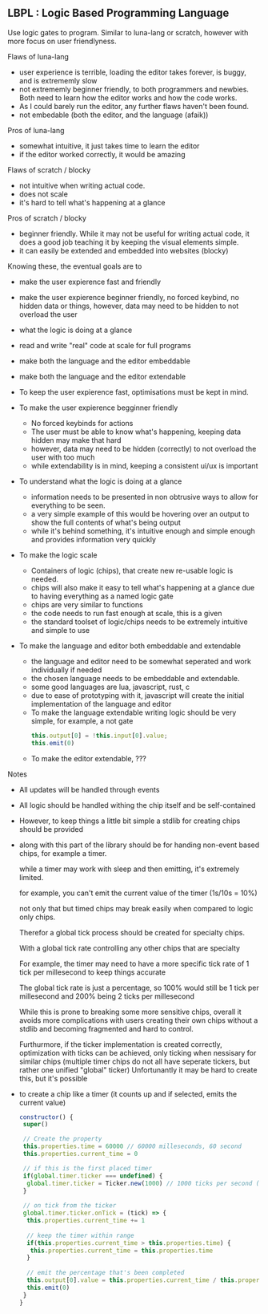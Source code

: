 LBPL : Logic Based Programming Language
---

Use logic gates to program.
Similar to luna-lang or scratch, however with more focus on user friendlyness.

Flaws of luna-lang
- user experience is terrible, loading the editor takes forever, is buggy, and is extrememly slow
- not extrememly beginner friendly, to both programmers and newbies. Both need to learn how the editor works and how the code works.
- As I could barely run the editor, any further flaws haven't been found.
- not embedable (both the editor, and the language (afaik))

Pros of luna-lang
- somewhat intuitive, it just takes time to learn the editor
- if the editor worked correctly, it would be amazing

Flaws of scratch / blocky
- not intuitive when writing actual code.
- does not scale
- it's hard to tell what's happening at a glance

Pros of scratch / blocky
- beginner friendly. While it may not be useful for writing actual code, it does a good job teaching it by keeping the visual elements simple.
- it can easily be extended and embedded into websites (blocky)


Knowing these, the eventual goals are to
- make the user expierence fast and friendly
- make the user expierence beginner friendly, no forced keybind, no hidden data or things, however, data may need to be hidden to not overload the user
- what the logic is doing at a glance
- read and write "real" code at scale for full programs
- make both the language and the editor embeddable
- make both the language and the editor extendable

- To keep the user expierence fast, optimisations must be kept in mind.
- To make the user expierence begginner friendly 
  * No forced keybinds for actions
  * The user must be able to know what's happening, keeping data hidden may make that hard
  * however, data may need to be hidden (correctly) to not overload the user with too much
  * while extendability is in mind, keeping a consistent ui/ux is important
- To understand what the logic is doing at a glance
  * information needs to be presented in non obtrusive ways to allow for everything to be seen.
  * a very simple example of this would be hovering over an output to show the full contents of what's being output
  * while it's behind something, it's intuitive enough and simple enough and provides information very quickly
- To make the logic scale
  * Containers of logic (chips), that create new re-usable logic is needed.
  * chips will also make it easy to tell what's happening at a glance due to having everything as a named logic gate
  * chips are very similar to functions
  * the code needs to run fast enough at scale, this is a given
  * the standard toolset of logic/chips needs to be extremely intuitive and simple to use
- To make the language and editor both embeddable and extendable
  * the language and editor need to be somewhat seperated and work individually if needed
  * the chosen language needs to be embeddable and extendable.
  * some good languages are lua, javascript, rust, c
  * due to ease of prototyping with it, javascript will create the initial implementation of the language and editor
  * To make the language extendable writing logic should be very simple, for example, a not gate 
    ```js
    this.output[0] = !this.input[0].value;
    this.emit(0) 
    ```
  * To make the editor extendable, ???


Notes
- All updates will be handled through events
- All logic should be handled withing the chip itself and be self-contained
- However, to keep things a little bit simple a stdlib for creating chips should be provided
- along with this part of the library should be for handing non-event based chips, for example a timer.

  while a timer may work with sleep and then emitting, it's extremely limited.
  
  for example, you can't emit the current value of the timer (1s/10s = 10%)
  
  not only that but timed chips may break easily when compared to logic only chips.
  
  Therefor a global tick process should be created for specialty chips.
  
  With a global tick rate controlling any other chips that are specialty
  
  For example, the timer may need to have a more specific tick rate of 1 tick per millesecond to keep things accurate
  
  The global tick rate is just a percentage, so 100% would still be 1 tick per millesecond and 200% being 2 ticks per millesecond
  
  While this is prone to breaking some more sensitive chips, overall it avoids more complications with users creating their own chips without a stdlib and becoming fragmented and hard to control.
  
  Furthurmore, if the ticker implementation is created correctly, optimization with ticks can be achieved, only ticking when nessisary for similar chips (multiple timer chips do not all have seperate tickers, but rather one unified "global" ticker)
  Unfortunantly it may be hard to create this, but it's possible
  
- to create a chip like a timer (it counts up and if selected, emits the current value) 
  ```js
  constructor() {
   super()
  
   // Create the property
   this.properties.time = 60000 // 60000 milleseconds, 60 second
   this.properties.current_time = 0
  
   // if this is the first placed timer
   if(global.timer.ticker === undefined) {
    global.timer.ticker = Ticker.new(1000) // 1000 ticks per second (1 tick per millesecond)
   }
   
   // on tick from the ticker
   global.timer.ticker.onTick = (tick) => {
    this.properties.current_time += 1
     
    // keep the timer within range
    if(this.properties.current_time > this.properties.time) {
     this.properties.current_time = this.properties.time
    }
    
    // emit the percentage that's been completed
    this.output[0].value = this.properties.current_time / this.properties.time
    this.emit(0)
   }
  }
  ```
